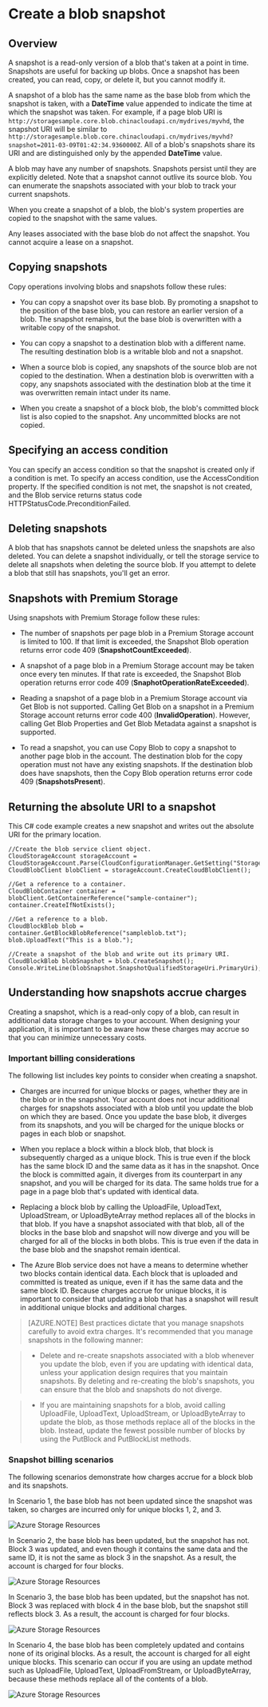 <properties
	pageTitle="Create a read-only snapshot of a blob | Windows Azure"
	description="Learn how to create a snapshot of a blob to back up blob data at a given moment in time. Understand how snapshots are billed and how to use them to minimize capacity charges."
	services="storage"
	documentationCenter=""
	authors="tamram"
	manager="carmonm"
	editor="tysonn"/>

<tags
	ms.service="storage"
	ms.date="01/07/2016"
	wacn.date=""/>

# Create a blob snapshot

## Overview

A snapshot is a read-only version of a blob that's taken at a point in time. Snapshots are useful for backing up blobs. Once a snapshot has been created, you can read, copy, or delete it, but you cannot modify it.

A snapshot of a blob has the same name as the base blob from which the snapshot is taken, with a **DateTime** value appended to indicate the time at which the snapshot was taken. For example, if a page blob URI is `http://storagesample.core.blob.chinacloudapi.cn/mydrives/myvhd`, the snapshot URI will be similar to `http://storagesample.blob.core.chinacloudapi.cn/mydrives/myvhd?snapshot=2011-03-09T01:42:34.9360000Z`. All of a blob's snapshots share its URI and are distinguished only by the appended **DateTime** value.

A blob may have any number of snapshots. Snapshots persist until they are explicitly deleted. Note that a snapshot cannot outlive its source blob. You can enumerate the snapshots associated with your blob to track your current snapshots.

When you create a snapshot of a blob, the blob's system properties are copied to the snapshot with the same values.

Any leases associated with the base blob do not affect the snapshot. You cannot acquire a lease on a snapshot.

## Copying snapshots 

Copy operations involving blobs and snapshots follow these rules:

- You can copy a snapshot over its base blob. By promoting a snapshot to the position of the base blob, you can restore an earlier version of a blob. The snapshot remains, but the base blob is overwritten with a writable copy of the snapshot.

- You can copy a snapshot to a destination blob with a different name. The resulting destination blob is a writable blob and not a snapshot.

- When a source blob is copied, any snapshots of the source blob are not copied to the destination. When a destination blob is overwritten with a copy, any snapshots associated with the destination blob at the time it was overwritten remain intact under its name.

- When you create a snapshot of a block blob, the blob's committed block list is also copied to the snapshot. Any uncommitted blocks are not copied.

## Specifying an access condition 

You can specify an access condition so that the snapshot is created only if a condition is met. To specify an access condition, use the AccessCondition property. If the specified condition is not met, the snapshot is not created, and the Blob service returns status code HTTPStatusCode.PreconditionFailed.

## Deleting snapshots 

A blob that has snapshots cannot be deleted unless the snapshots are also deleted. You can delete a snapshot individually, or tell the storage service to delete all snapshots when deleting the source blob. If you attempt to delete a blob that still has snapshots, you'll get an error.

## Snapshots with Premium Storage
Using snapshots with Premium Storage follow these rules:

- The number of snapshots per page blob in a Premium Storage account is limited to 100. If that limit is exceeded, the Snapshot Blob operation returns error code 409 (**SnapshotCountExceeded**).

- A snapshot of a page blob in a Premium Storage account may be taken once every ten minutes. If that rate is exceeded, the Snapshot Blob operation returns error code 409 (**SnaphotOperationRateExceeded**).

- Reading a snapshot of a page blob in a Premium Storage account via Get Blob is not supported. Calling Get Blob on a snapshot in a Premium Storage account returns error code 400 (**InvalidOperation**). However, calling Get Blob Properties and Get Blob Metadata against a snapshot is supported.

- To read a snapshot, you can use Copy Blob to copy a snapshot to another page blob in the account. The destination blob for the copy operation must not have any existing snapshots. If the destination blob does have snapshots, then the Copy Blob operation returns error code 409 (**SnapshotsPresent**).

## Returning the absolute URI to a snapshot

This C# code example creates a new snapshot and writes out the absolute URI for the primary location.

    //Create the blob service client object.
    CloudStorageAccount storageAccount = CloudStorageAccount.Parse(CloudConfigurationManager.GetSetting("StorageConnectionString"));
    CloudBlobClient blobClient = storageAccount.CreateCloudBlobClient();

    //Get a reference to a container.
    CloudBlobContainer container = blobClient.GetContainerReference("sample-container");
    container.CreateIfNotExists();

    //Get a reference to a blob.
    CloudBlockBlob blob = container.GetBlockBlobReference("sampleblob.txt");
    blob.UploadText("This is a blob.");

    //Create a snapshot of the blob and write out its primary URI.
    CloudBlockBlob blobSnapshot = blob.CreateSnapshot();
    Console.WriteLine(blobSnapshot.SnapshotQualifiedStorageUri.PrimaryUri);

## Understanding how snapshots accrue charges

Creating a snapshot, which is a read-only copy of a blob, can result in additional data storage charges to your account. When designing your application, it is important to be aware how these charges may accrue so that you can minimize unnecessary costs.

### Important billing considerations

The following list includes key points to consider when creating a snapshot.

- Charges are incurred for unique blocks or pages, whether they are in the blob or in the snapshot. Your account does not incur additional charges for snapshots associated with a blob until you update the blob on which they are based. Once you update the base blob, it diverges from its snapshots, and you will be charged for the unique blocks or pages in each blob or snapshot.

- When you replace a block within a block blob, that block is subsequently charged as a unique block. This is true even if the block has the same block ID and the same data as it has in the snapshot. Once the block is committed again, it diverges from its counterpart in any snapshot, and you will be charged for its data. The same holds true for a page in a page blob that's updated with identical data.

- Replacing a block blob by calling the UploadFile, UploadText, UploadStream, or UploadByteArray method replaces all of the blocks in that blob. If you have a snapshot associated with that blob, all of the blocks in the base blob and snapshot will now diverge and you will be charged for all of the blocks in both blobs. This is true even if the data in the base blob and the snapshot remain identical.

- The Azure Blob service does not have a means to determine whether two blocks contain identical data. Each block that is uploaded and committed is treated as unique, even if it has the same data and the same block ID. Because charges accrue for unique blocks, it is important to consider that updating a blob that has a snapshot will result in additional unique blocks and additional charges.

> [AZURE.NOTE] Best practices dictate that you manage snapshots carefully to avoid extra charges. It's recommended that you manage snapshots in the following manner:

> - Delete and re-create snapshots associated with a blob whenever you update the blob, even if you are updating with identical data, unless your application design requires that you maintain snapshots. By deleting and re-creating the blob's snapshots, you can ensure that the blob and snapshots do not diverge.

> - If you are maintaining snapshots for a blob, avoid calling UploadFile, UploadText, UploadStream, or UploadByteArray to update the blob, as those methods replace all of the blocks in the blob. Instead, update the fewest possible number of blocks by using the PutBlock and PutBlockList methods.


### Snapshot billing scenarios


The following scenarios demonstrate how charges accrue for a block blob and its snapshots.

In Scenario 1, the base blob has not been updated since the snapshot was taken, so charges are incurred only for unique blocks 1, 2, and 3.

![Azure Storage Resources](./media/storage-blob-snapshots/storage-blob-snapshots-billing-scenario-1.png)

In Scenario 2, the base blob has been updated, but the snapshot has not. Block 3 was updated, and even though it contains the same data and the same ID, it is not the same as block 3 in the snapshot. As a result, the account is charged for four blocks.

![Azure Storage Resources](./media/storage-blob-snapshots/storage-blob-snapshots-billing-scenario-2.png)

In Scenario 3, the base blob has been updated, but the snapshot has not. Block 3 was replaced with block 4 in the base blob, but the snapshot still reflects block 3. As a result, the account is charged for four blocks.
 
![Azure Storage Resources](./media/storage-blob-snapshots/storage-blob-snapshots-billing-scenario-3.png)

In Scenario 4, the base blob has been completely updated and contains none of its original blocks. As a result, the account is charged for all eight unique blocks. This scenario can occur if you are using an update method such as UploadFile, UploadText, UploadFromStream, or UploadByteArray, because these methods replace all of the contents of a blob.

![Azure Storage Resources](./media/storage-blob-snapshots/storage-blob-snapshots-billing-scenario-4.png)

